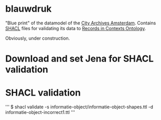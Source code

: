 # blauwdruk

"Blue print" of the datamodel of the [City Archives Amsterdam](https://archief.amsterdam/). Contains [SHACL](https://www.w3.org/TR/shacl/) files for validating its data to [Records in Contexts Ontology](https://www.ica.org/standards/RiC/ontology).

Obviously, under construction.

# Download and set Jena for SHACL validation

# SHACL validation

'''
$ shacl validate -s informatie-object/informatie-object-shapes.ttl -d informatie-object-incorrect1.ttl
'''


